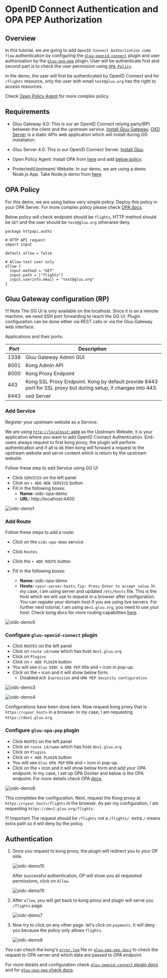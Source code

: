 # OpenID Connect Authentication and OPA PEP Authorization 

## Overview

In this tutorial, we are going to add `OpenID Connect Authorization code flow` authentication by configuring the [`gluu-openid-connect`](../../plugin/gluu-openid-connect-uma-pep/) plugin and user authorization by the [`gluu-opa-pep`](../../plugin/gluu-opa-pep/) plugin. User will be authenticate first and second part is to check the user permission using [`OPA Policy`](https://openpolicyagent.org). 

In the demo, the user will first be authenticated by OpenID Connect and for `/flights` resource, only the user with email `test@gluu.org` has the right to access resources. 

Check [Open Policy Agent](https://openpolicyagent.org) for more complex policy.

## Requirements

- Gluu Gateway 4.0: This is our an OpenID Connect relying party(RP) between the client and the upstream service. [Install Gluu Gateway](../installation.md). [OXD Server](https://gluu.org/docs/oxd/4.0/) is a static APIs web application which will install during GG installation.

- Gluu Server 4.0: This is our OpenID Connect Server. [Install Gluu](https://gluu.org/docs/ce/4.0/installation-guide/install-ubuntu/)

- Open Policy Agent: Install OPA from [here](https://openpolicyagent.org) and add [below policy](#opa-policy).

- Protected(Upstream) Website: In our demo, we are using a demo Node.js App. Take Node.js demo from [here](https://github.com/GluuFederation/gluu-gateway/tree/version_4.0/gg-demo/node-ejs). 

## OPA Policy

For this demo, we are using below very simple policy. Deploy this policy in your OPA Server. For more complex policy please check [OPA docs](https://openpolicyagent.org).

Below policy will check endpoint should be `flights`, HTTP method should be `GET` and the user should be `test@gluu.org` otherwise deny.
 
```
package httpapi.authz

# HTTP API request
import input

default allow = false

# Allow test user only
allow {
  input.method = "GET"
  input.path = ["flights"]
  input.userinfo.email = "test@gluu.org"
}
```

## Gluu Gateway configuration (RP)

!!! Note
    The GG UI is only available on the localhost. Since it is on a remote machine, we need SSH port forwarding to reach the GG UI. Plugin configuration can be done either via REST calls or via the Gluu Gateway web interface.  

Applications and their ports:

| Port | Description |
|------|-------------|
|1338| Gluu Gateway Admin GUI|
|8001|Kong Admin API|
|8000|Kong Proxy Endpoint|
|443|Kong SSL Proxy Endpoint. Kong by default provide 8443 port for SSL proxy but during setup, it changes into 443.|
|8443|oxd Server| 

### Add Service

Register your upstream website as a Service.

We are using [`http://localhost:4400`](https://github.com/GluuFederation/gluu-gateway/tree/version_4.0/gg-demo/node-ejs) as the Upstream Website, it is your application where you want to add OpenID Connect Authentication. End-users always request to first kong proxy, the plugin will perform authentication and if all is ok then kong will forward a request to the upstream website and serve content which is return by the upstream website.

Follow these step to add Service using GG UI
 
- Click `SERVICES` on the left panel
- Click on `+ ADD NEW SERVICE` button
- Fill in the following boxes:
    - **Name:** oidc-opa-demo
    - **URL:** http://localhost:4400

![oidc-demo1](../img/opa-demo1.png)

### Add Route

Follow these steps to add a route:

- Click on the `oidc-opa-demo` service

- Click `Routes`

- Click the `+ ADD ROUTE` button

- Fill in the following boxes:
     - **Name:** oidc-opa-demo
     - **Hosts:** `<your-server-host>`, `Tip: Press Enter to accept value`. In my case, I am using server and updated `/etc/hosts` file. This is the host which we will use to request in a browser after configuration. You can register your domain host if you are using live servers. For further next tutorial, I am using `dev1.gluu.org`, you need to use your host. Check kong docs for more routing capabilities [here](https://docs.konghq.com/0.14.x/proxy/#routes-and-matching-capabilities).
  
![oidc-demo5](../img/opa-demo5.png)

### Configure `gluu-openid-connect` plugin

- Click `ROUTES` on the left panel
- Click on `route id/name` which has host `dev1.gluu.org`
- Click on `Plugins`
- Click on `+ ADD PLUGIN` button
- You will see `Gluu OIDC & UMA PEP` title and `+` icon in pop-up.
- Click on the `+` icon and it will show below form.
    - Disabled `ACR Expression` and `UMA PEP Security configuration`

![oidc-demo3](../img/opa-demo3.png)

![oidc-demo4](../img/opa-demo4.png)

Configurations have been done here. Now request kong proxy that is `https://<your_host>` in a browser. In my case, I am requesting `https://dev1.gluu.org`.

### Configure `gluu-opa-pep` plugin

- Click `ROUTES` on the left panel
- Click on `route id/name` which has host `dev1.gluu.org`
- Click on `Plugins`
- Click on `+ ADD PLUGIN` button
- You will see `Gluu OPA PEP` title and `+` icon in pop-up.
- Click on the `+` icon and it will show below form and add your OPA endpoint. In my case, I set up OPA Docker and below is the OPA endpoint. For more details check OPA [docs](https://openpolicyagent.org).

![oidc-demo6](../img/opa-demo6.png)

This completes the configuration. Next, request the Kong proxy at `https://<your_host>/flights` in the browser. As per my configuration, I am requesting `https://dev1.gluu.org/flights`.

!!! Important
    The request should be `/flights` not a `/flights/`. extra `/` means extra path so it will deny by the policy.

## Authentication

1. Once you request to kong proxy, the plugin will redirect you to your OP side.

     ![oidc-demo10](../img/oidc-demo10.png)
     
     After successful authentication, OP will show you all requested permissions, click on `Allow`.
     
     ![oidc-demo10](../img/oidc-demo11.png)

2. After `allow`, you will get back to kong proxy and plugin will serve you `/flights` page.

     ![oidc-demo7](../img/opa-demo7.png)
     
3. Now try to click on any other page. let's click on `payments`. It will deny you because the policy only allows `flights`.

     ![oidc-demo8](../img/opa-demo8.png)

You can check the kong's [`error.log`](../../logs) file or [`gluu-opa-pep docs`](../../plugin/gluu-opa-pep) to check the request to OPA server and which data are passed to OPA endpoint.  

For more details and configuration check [`gluu-openid-connect` plugin docs](../../plugin/gluu-openid-connect-uma-pep/) and for [`gluu-opa-pep` check docs](../../plugin/gluu-opa-pep/).

